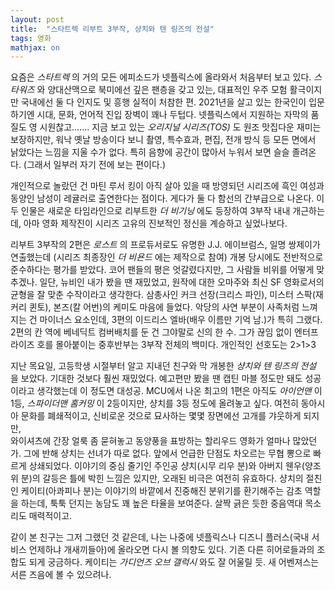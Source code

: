 ```yaml
---
layout: post
title:  "스타트렉 리부트 3부작, 샹치와 텐 링즈의 전설"
tags: 영화
mathjax: on
---
```

요즘은 _스타트렉_ 의 거의 모든 에피소드가 넷플릭스에 올라와서 처음부터 보고 있다.
_스타워즈_ 와 양대산맥으로 북미에선 깊은 팬층을 갖고 있는, 대표적인 우주 모험 활극이지만 국내에선 둘 다 인지도 및 흥행 실적이 처참한 편.
2021년을 살고 있는 한국인이 입문하기엔 시대, 문화, 언어적 진입 장벽이 꽤나 두텁다. 넷플릭스에서 지원하는 자막의 품질도 영 시원찮고.......
지금 보고 있는 _오리지널 시리즈(TOS)_ 도 원조 맛집다운 재미는 보장하지만, 워낙 옛날 방송이다 보니 촬영, 특수효과, 편집, 전개 방식 등 모든 면에서 낡았다는 느낌을 지울 수가 없다.
특히 음향에 공간이 많아서 누워서 보면 슬슬 졸려온다. (그래서 일부러 자기 전에 보는 편이다.)

개인적으로 놀랐던 건 마틴 루서 킹이 아직 살아 있을 때 방영되던 시리즈에 흑인 여성과 동양인 남성이 레귤러로 출연한다는 점이다. 게다가 둘 다 함선의 간부급으로 나온다.
이 두 인물은 새로운 타임라인으로 리부트한 _더 비기닝_ 에도 등장하여 3부작 내내 개근하는데, 아마 영화 제작진이 시리즈 고유의 진보적인 정신을 계승하고 싶었나보다.

리부트 3부작의 2편은 _로스트_ 의 프로듀서로도 유명한 J.J. 에이브럼스, 일명 쌍제이가 연출했는데 (시리즈 최종장인 _더 비욘드_ 에는 제작으로 참여)
개봉 당시에도 전반적으로 준수하다는 평가를 받았다. 코어 팬들의 평은 엇갈렸다지만, 그 사람들 비위를 어떻게 맞추겠나.
일단, 뉴비인 내가 봤을 땐 재밌었고, 원작에 대한 오마주와 최신 SF 영화로서의 균형을 잘 맞춘 수작이라고 생각한다.
삼총사인 커크 선장(크리스 파인), 미스터 스팍(재커리 퀸토), 본즈(칼 어번)의 케미도 마음에 들었다.
악당의 사연 부분이 사족처럼 느껴지는 건 마이너스 요소인데, 3편의 이드리스 엘바(배우 이름만 기억 남.)가 특히 그랬다.
2편의 칸 역에 베네딕트 컴버배치를 둔 건 그야말로 신의 한 수. 그가 끊임 없이 엔터프라이즈 호를 몰아붙이는 중후반부는 3부작 전체의 백미다. 
개인적인 선호도는 2>1>3

지난 목요일, 고등학생 시절부터 알고 지내던 친구와 막 개봉한 _샹치와 텐 링즈의 전설_ 을 보았다.
기대한 것보다 훨씬 재밌었다. 예고편만 봤을 땐 캡틴 마블 정도만 돼도 성공이라고 생각했는데 이 정도면 대성공.
MCU에서 나온 최고의 1편은 아직도 _아이언맨_ 이 1등, _스파이더맨 홈커밍_ 이 2등이지만, 샹치를 3등 정도에 올려놓고 싶다.
여전히 동아시아 문화를 폐쇄적이고, 신비로운 것으로 묘사하는 몇몇 장면에선 고개를 갸웃하게 되지만,   
와이셔츠에 간장 얼룩 좀 묻혀놓고 동양풍을 표방하는 할리우드 영화가 얼마나 많았던가. 그에 반해 샹치는 선녀가 따로 없다.
앞에서 언급한 단점도 차오르는 무협 뽕으로 빠르게 상쇄되었다. 이야기의 중심 줄기인 
주인공 샹치(시무 리우 분)와 아버지 웬우(양조위 분)의 갈등은 틀에 박힌 느낌은 있지만, 오래된 비극은 여전히 유효하다.
샹치의 절친인 케이티(아콰피나 분)는 이야기의 바깥에서 진중해진 분위기를 환기해주는 감초 역할을 하는데, 툭툭 던지는 농담도 꽤 높은 타율을 보여준다. 살짝 긁은 듯한 중음역대 목소리도 매력적이고.

같이 본 친구는 그저 그랬던 것 같은데, 나는 나중에 넷플릭스나 디즈니 플러스(국내 서비스 언제하냐 개새끼들아)에 올라오면 다시 볼 의향도 있다.
기존 다른 히어로들과의 조합도 되게 궁금하다. 케이티는 _가디언즈 오브 갤럭시_ 와도 잘 어울릴 듯. 새 어벤져스는 서른 즈음에 볼 수 있으려나.
